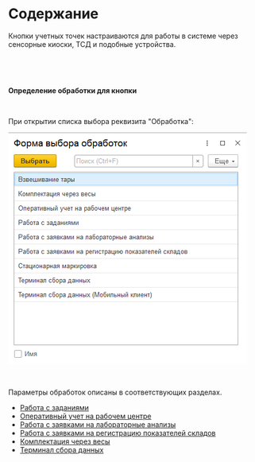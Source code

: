 # Содержание
Кнопки учетных точек настраиваются для работы в системе через сенсорные
киоски, ТСД и подобные устройства.

 

 

**Определение обработки для кнопки**

 

При открытии списка выбора реквизита "Обработка":

![image-20201026124435359](readme.assets/image-20201026124435359.png)

 

Параметры обработок описаны в соответствующих разделах.

- [Работа с заданиями](WorkWithTasks/WorkWithTasks.md)
- [Оперативный учет на рабочем центре](OperationalAccountingOnWorkCenter/OperationalAccountingOnWorkCenter.md)
- [Работа с заявками на лабораторные анализы](WorkWithLabAnalyzes/WorkWithLabAnalyzes.md)
- [Работа с заявками на регистрацию показателей складов](WorkWithRequestToRegistrationIndicatorsOfWarehouses/WorkWithRequestToRegistrationIndicatorsOfWarehouses.md)
- [Комплектация через весы](PackagingWithScales/PackagingWithScales.md)
- [Терминал сбора данных](DataCollectionTerminal/DataCollectionTerminal.md)
